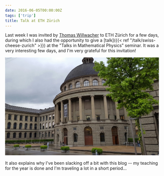 ```yaml
---
date: 2016-06-05T00:00:00Z
tags: ['trip']
title: Talk at ETH Zürich
---
```


Last week I was invited by [Thomas Willwacher](http://user.math.uzh.ch/willwacher/) to ETH Zürich for a few days, during which I also had the opportunity to give a [talk]({{< ref "/talk/swiss-cheese-zurich" >}}) at the "Talks in Mathematical Physics" seminar. It was a very interesting few days, and I'm very grateful for this invitation!
<!--more-->

<img alt="ETH" src="eth.jpg" class="img-fluid">

It also explains why I've been slacking off a bit with this blog -- my teaching for the year is done and I'm traveling a lot in a short period...
